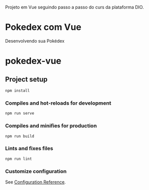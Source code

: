 Projeto em Vue seguindo passo a passo do curs da plataforma DIO.



# Pokedex com Vue
Desenvolvendo sua Pokédex

# pokedex-vue

## Project setup
```
npm install
```

### Compiles and hot-reloads for development
```
npm run serve
```

### Compiles and minifies for production
```
npm run build
```

### Lints and fixes files
```
npm run lint
```

### Customize configuration
See [Configuration Reference](https://cli.vuejs.org/config/).
